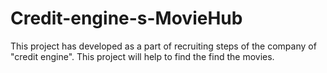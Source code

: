# Credit-engine-s-MovieHub
This project has developed as a part of recruiting steps of the company of "credit engine". This  project will help to find the find the movies.
